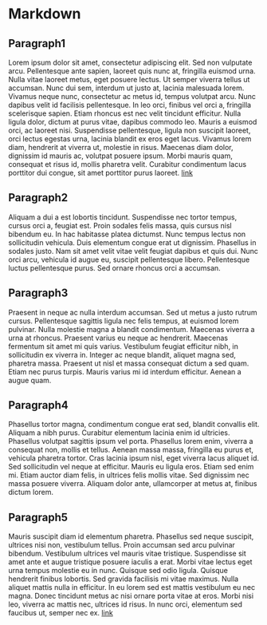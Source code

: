 # Markdown

## Paragraph1

Lorem ipsum dolor sit amet, consectetur adipiscing elit. Sed non vulputate arcu. Pellentesque ante sapien, laoreet quis nunc at, fringilla euismod urna. Nulla vitae laoreet metus, eget posuere lectus. Ut semper viverra tellus ut accumsan. Nunc dui sem, interdum ut justo at, lacinia malesuada lorem. Vivamus neque nunc, consectetur ac metus id, tempus volutpat arcu. Nunc dapibus velit id facilisis pellentesque. In leo orci, finibus vel orci a, fringilla scelerisque sapien. Etiam rhoncus est nec velit tincidunt efficitur. Nulla ligula dolor, dictum at purus vitae, dapibus commodo leo. Mauris a euismod orci, ac laoreet nisi. Suspendisse pellentesque, ligula non suscipit laoreet, orci lectus egestas urna, lacinia blandit ex eros eget lacus. Vivamus lorem diam, hendrerit at viverra ut, molestie in risus. Maecenas diam dolor, dignissim id mauris ac, volutpat posuere ipsum. Morbi mauris quam, consequat et risus id, mollis pharetra velit. Curabitur condimentum lacus porttitor dui congue, sit amet porttitor purus laoreet.
[link](##Paragraph5)

## Paragraph2
Aliquam a dui a est lobortis tincidunt. Suspendisse nec tortor tempus, cursus orci a, feugiat est. Proin sodales felis massa, quis cursus nisl bibendum eu. In hac habitasse platea dictumst. Nunc tempus lectus non sollicitudin vehicula. Duis elementum congue erat ut dignissim. Phasellus in sodales justo. Nam sit amet velit vitae velit feugiat dapibus et quis dui. Nunc orci arcu, vehicula id augue eu, suscipit pellentesque libero. Pellentesque luctus pellentesque purus. Sed ornare rhoncus orci a accumsan.

## Paragraph3
Praesent in neque ac nulla interdum accumsan. Sed ut metus a justo rutrum cursus. Pellentesque sagittis ligula nec felis tempus, at euismod lorem pulvinar. Nulla molestie magna a blandit condimentum. Maecenas viverra a urna at rhoncus. Praesent varius eu neque ac hendrerit. Maecenas fermentum sit amet mi quis varius. Vestibulum feugiat efficitur nibh, in sollicitudin ex viverra in. Integer ac neque blandit, aliquet magna sed, pharetra massa. Praesent ut nisl et massa consequat dictum a sed quam. Etiam nec purus turpis. Mauris varius mi id interdum efficitur. Aenean a augue quam.

## Paragraph4
Phasellus tortor magna, condimentum congue erat sed, blandit convallis elit. Aliquam a nibh purus. Curabitur elementum lacinia enim id ultricies. Phasellus volutpat sagittis ipsum vel porta. Phasellus lorem enim, viverra a consequat non, mollis et tellus. Aenean massa massa, fringilla eu purus et, vehicula pharetra tortor. Cras lacinia ipsum nisl, eget viverra lacus aliquet id. Sed sollicitudin vel neque at efficitur. Mauris eu ligula eros. Etiam sed enim mi. Etiam auctor diam felis, in ultrices felis mollis vitae. Sed dignissim nec massa posuere viverra. Aliquam dolor ante, ullamcorper at metus at, finibus dictum lorem.

## Paragraph5
Mauris suscipit diam id elementum pharetra. Phasellus sed neque suscipit, ultrices nisi non, vestibulum tellus. Proin accumsan sed arcu pulvinar bibendum. Vestibulum ultrices vel mauris vitae tristique. Suspendisse sit amet ante et augue tristique posuere iaculis a erat. Morbi vitae lectus eget urna tempus molestie eu in nunc. Quisque sed odio ligula. Quisque hendrerit finibus lobortis. Sed gravida facilisis mi vitae maximus. Nulla aliquet mattis nulla in efficitur. In eu lorem sed est mattis vestibulum eu nec magna. Donec tincidunt metus ac nisi ornare porta vitae at eros. Morbi nisi leo, viverra ac mattis nec, ultrices id risus. In nunc orci, elementum sed faucibus ut, semper nec ex.
[link](##Paragraph1)
